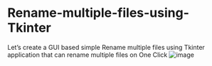 # Rename-multiple-files-using-Tkinter
Let’s create a GUI based simple Rename multiple files using Tkinter application that can rename multiple files on One Click
![image](https://github.com/aleemraza/Rename-multiple-files-using-Tkinter/assets/87135584/a4f2f039-9cc3-4f1c-9e3b-52282c9a60ab)

